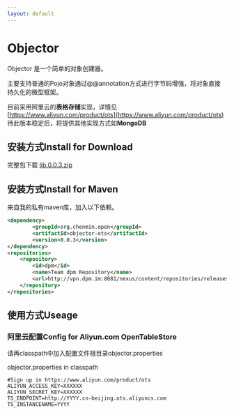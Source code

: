 ```yaml
---
layout: default
---
```


# [](#objector-1)Objector

Objector 是一个简单的对象创建器。

主要支持普通的Pojo对象通过@@annotation方式进行字节码增强，将对象直接持久化的微型框架。

目前采用阿里云的**表格存储**实现，详情见
[https://www.aliyun.com/product/ots](https://www.aliyun.com/product/ots)
待此版本稳定后，将提供其他实现方式如**MongoDB**

## [](#download-install)安装方式Install for Download

完整包下载 [lib.0.0.3.zip](assets/download/lib.0.0.3.zip)

## [](#maven-install)安装方式Install for Maven

来自我的私有maven库，加入以下依赖。

```xml
<dependency>
		<groupId>org.chenmin.open</groupId>
		<artifactId>objector-ots</artifactId>
		<version>0.0.3</version>
</dependency>
<repositories>
	<repository>
		<id>dpm</id>
		<name>Team dpm Repository</name>
		<url>http://vpn.dpm.im:8081/nexus/content/repositories/releases/</url>
	</repository>
</repositories>
```

## [](#Useage)使用方式Useage 

### 阿里云配置Config for Aliyun.com OpenTableStore

请再classpath中加入配置文件根目录objector.properties

objector.properties in classpath 

```
#Sign up in https://www.aliyun.com/product/ots
ALIYUN_ACCESS_KEY=XXXXXX
ALIYUN_SECRET_KEY=XXXXXX
TS_ENDPOINT=http://YYYY.cn-beijing.ots.aliyuncs.com
TS_INSTANCENAME=YYYY
```
